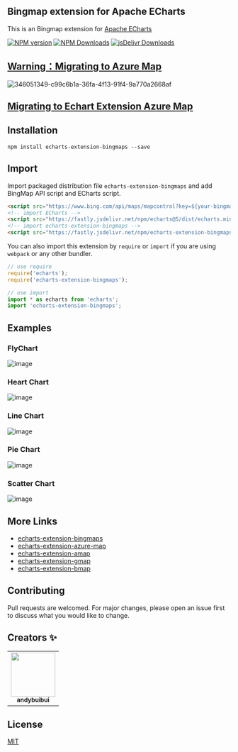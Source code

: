 ## Bingmap extension for Apache ECharts

This is an Bingmap extension for [Apache ECharts](https://echarts.apache.org/en/index.html)

[![NPM version](https://img.shields.io/npm/v/echarts-extension-bingmaps.svg?style=flat)](https://www.npmjs.org/package/echarts-extension-bingmaps) [![NPM Downloads](https://img.shields.io/npm/dm/echarts-extension-bingmaps.svg)](https://npmcharts.com/compare/echarts-extension-bingmaps?minimal=true) [![jsDelivr Downloads](https://data.jsdelivr.com/v1/package/npm/echarts-extension-bingmaps/badge?style=rounded)](https://www.jsdelivr.com/package/npm/echarts-extension-bingmaps)

## [Warning：Migrating to Azure Map](https://github.com/andybuibui/echarts-extension-azure-map)
![346051349-c99c6b1a-36fa-4f13-91f4-9a770a2668af](https://github.com/andybuibui/echarts-extension-bingmaps/assets/23742065/95849877-4ff8-4702-856a-8f83b732a6ff)

## [Migrating to Echart Extension Azure Map](https://github.com/andybuibui/echarts-extension-azure-map)



## Installation

```shell
npm install echarts-extension-bingmaps --save
```

## Import

Import packaged distribution file `echarts-extension-bingmaps` and add BingMap API script and ECharts script.

```html
<script src="https://www.bing.com/api/maps/mapcontrol?key=${your-bingmapkey}&setlang=zh-cn"></script>
<!-- import ECharts -->
<script src="https://fastly.jsdelivr.net/npm/echarts@5/dist/echarts.min.js"></script>
<!-- import echarts-extension-bingmaps -->
<script src="https://fastly.jsdelivr.net/npm/echarts-extension-bingmaps/dist/echarts-extension-bingmaps.min.js"></script>
```

You can also import this extension by `require` or `import` if you are using `webpack` or any other bundler.

```js
// use require
require('echarts');
require('echarts-extension-bingmaps');

// use import
import * as echarts from 'echarts';
import 'echarts-extension-bingmaps';
```

## Examples

### FlyChart
![image](https://github.com/andybuibui/echarts-extension-bingmaps/assets/23742065/d7b606f0-e6bd-4247-bfda-22c3d63a4add)

### Heart Chart
![image](https://github.com/andybuibui/echarts-extension-bingmaps/assets/23742065/df57d90f-8e39-4646-a44f-94dbde858105)

### Line Chart
![image](https://github.com/andybuibui/echarts-extension-bingmaps/assets/23742065/53478a66-597a-407c-9fb1-e0eec2be0edb)

### Pie Chart
![image](https://github.com/andybuibui/echarts-extension-bingmaps/assets/23742065/69706545-b68c-4d7c-bfd5-28a321c96766)

### Scatter Chart
![image](https://github.com/andybuibui/echarts-extension-bingmaps/assets/23742065/45916004-b9cc-4e06-8524-c89fd6f8efba)


## More Links
- [echarts-extension-bingmaps](https://github.com/andybuibui/echarts-extension-bingmaps)
- [echarts-extension-azure-map](https://github.com/andybuibui/echarts-extension-azure-map)
- [echarts-extension-amap](https://github.com/plainheart/echarts-extension-amap)
- [echarts-extension-gmap](https://github.com/plainheart/echarts-extension-gmap)
- [echarts-extension-bmap](https://github.com/apache/echarts/blob/master/extension-src/bmap/bmap.ts)

## Contributing

Pull requests are welcomed. For major changes, please open an issue first to discuss what you would like to change.

## Creators ✨

<!-- CREATORS:START - Do not remove or modify this section -->
<!-- prettier-ignore-start -->
<!-- markdownlint-disable -->
<table>
  <tr>
    <td style="text-align: center; vertical-align: middle;">
      <a href="https://github.com/andybuibui"
        ><img
          src="https://avatars.githubusercontent.com/u/23742065?v=4"
          width="100px;"
          alt=""
        /><br /><sub><b>andybuibui</b></sub></a
      >
    </td>
  </tr>
</table>

<!-- markdownlint-enable -->
<!-- prettier-ignore-end -->

<!-- CREATORS:END -->

## License

[MIT](https://choosealicense.com/licenses/mit/)


